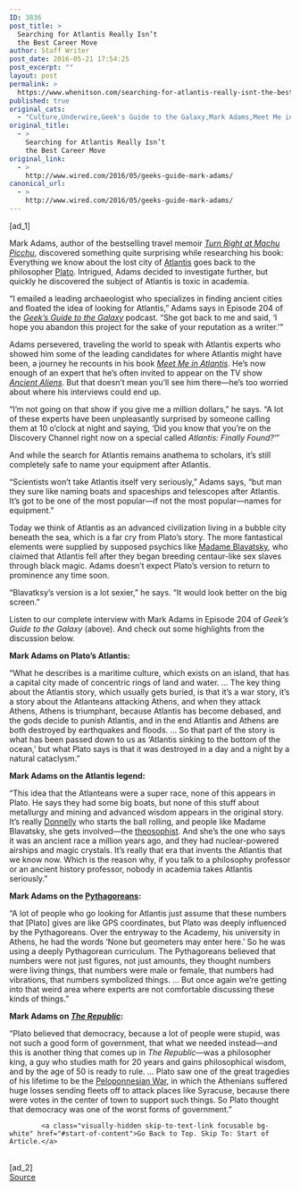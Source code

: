 ```yaml
---
ID: 3836
post_title: >
  Searching for Atlantis Really Isn’t
  the Best Career Move
author: Staff Writer
post_date: 2016-05-21 17:54:25
post_excerpt: ""
layout: post
permalink: >
  https://www.whenitson.com/searching-for-atlantis-really-isnt-the-best-career-move/
published: true
original_cats:
  - "Culture,Underwire,Geek's Guide to the Galaxy,Mark Adams,Meet Me in Atlantis"
original_title:
  - >
    Searching for Atlantis Really Isn’t
    the Best Career Move
original_link:
  - >
    http://www.wired.com/2016/05/geeks-guide-mark-adams/
canonical_url:
  - >
    http://www.wired.com/2016/05/geeks-guide-mark-adams/
---
```

 [ad_1]
<br><div id=""><p>Mark Adams, author of the bestselling travel memoir <a href="http://www.markadamsbooks.com/#!books/cnec" target="_blank"><em>Turn Right at Machu Picchu</em></a>, discovered something quite surprising while researching his book: Everything we know about the lost city of <a href="https://en.wikipedia.org/wiki/Atlantis" target="_blank">Atlantis</a> goes back to the philosopher <a href="https://en.wikipedia.org/wiki/Plato" target="_blank">Plato</a>. Intrigued, Adams decided to investigate further, but quickly he discovered the subject of Atlantis is toxic in academia.</p>
<p>“I emailed a leading archaeologist who specializes in finding ancient cities and floated the idea of looking for Atlantis,” Adams says in Episode 204 of the <a href="http://www.geeksguideshow.com" target="_blank"><em>Geek’s Guide to the Galaxy</em></a> podcast. “She got back to me and said, ‘I hope you abandon this project for the sake of your reputation as a writer.'”</p>



<p>Adams persevered, traveling the world to speak with Atlantis experts who showed him some of the leading candidates for where Atlantis might have been, a journey he recounts in his book <a href="http://www.penguinrandomhouse.com/books/311467/meet-me-in-atlantis-by-mark-adams/9781101983935/" target="_blank"><em>Meet Me in Atlantis</em></a>. He’s now enough of an expert that he’s often invited to appear on the TV show <a href="https://en.wikipedia.org/wiki/Ancient_Aliens" target="_blank"><em>Ancient Aliens</em></a>. But that doesn’t mean you’ll see him there—he’s too worried about where his interviews could end up. </p>
<p>“I’m not going on that show if you give me a million dollars,” he says. “A lot of these experts have been unpleasantly surprised by someone calling them at 10 o’clock at night and saying, ‘Did you know that you’re on the Discovery Channel right now on a special called <em>Atlantis: Finally Found?</em>‘”</p>
<p>And while the search for Atlantis remains anathema to scholars, it’s still completely safe to name your equipment after Atlantis.</p>
<p>“Scientists won’t take Atlantis itself very seriously,” Adams says, “but man they sure like naming boats and spaceships and telescopes after Atlantis. It’s got to be one of the most popular—if not the most popular—names for equipment.”</p>
<p>Today we think of Atlantis as an advanced civilization living in a bubble city beneath the sea, which is a far cry from Plato’s story. The more fantastical elements were supplied by supposed psychics like <a href="https://en.wikipedia.org/wiki/Helena_Blavatsky" target="_blank">Madame Blavatsky</a>, who claimed that Atlantis fell after they began breeding centaur-like sex slaves through black magic. Adams doesn’t expect Plato’s version to return to prominence any time soon.</p>
<p>“Blavatksy’s version is a lot sexier,” he says. “It would look better on the big screen.”</p>
<p>Listen to our complete interview with Mark Adams in Episode 204 of <em>Geek’s Guide to the Galaxy</em> (above). And check out some highlights from the discussion below.</p>
<p><strong>Mark Adams on Plato’s Atlantis:</strong></p>
<p>“What he describes is a maritime culture, which exists on an island, that has a capital city made of concentric rings of land and water. … The key thing about the Atlantis story, which usually gets buried, is that it’s a war story, it’s a story about the Atlanteans attacking Athens, and when they attack Athens, Athens is triumphant, because Atlantis has become debased, and the gods decide to punish Atlantis, and in the end Atlantis and Athens are both destroyed by earthquakes and floods. … So that part of the story is what has been passed down to us as ‘Atlantis sinking to the bottom of the ocean,’ but what Plato says is that it was destroyed in a day and a night by a natural cataclysm.”</p>
<p><strong>Mark Adams on the Atlantis legend:</strong></p>
<p>“This idea that the Atlanteans were a super race, none of this appears in Plato. He says they had some big boats, but none of this stuff about metallurgy and mining and advanced wisdom appears in the original story. It’s really <a href="https://en.wikipedia.org/wiki/Ignatius_L._Donnelly" target="_blank">Donnelly</a> who starts the ball rolling, and people like Madame Blavatsky, she gets involved—the <a href="https://en.wikipedia.org/wiki/Theosophy" target="_blank">theosophist</a>. And she’s the one who says it was an ancient race a million years ago, and they had nuclear-powered airships and magic crystals. It’s really that era that invents the Atlantis that we know now. Which is the reason why, if you talk to a philosophy professor or an ancient history professor, nobody in academia takes Atlantis seriously.”</p>
<p><strong>Mark Adams on the <a href="https://en.wikipedia.org/wiki/Pythagoreanism" target="_blank">Pythagoreans</a>:</strong></p>
<p>“A lot of people who go looking for Atlantis just assume that these numbers that [Plato] gives are like GPS coordinates, but Plato was deeply influenced by the Pythagoreans. Over the entryway to the Academy, his university in Athens, he had the words ‘None but geometers may enter here.’ So he was using a deeply Pythagorean curriculum. The Pythagoreans believed that numbers were not just figures, not just amounts, they thought numbers were living things, that numbers were male or female, that numbers had vibrations, that numbers symbolized things. … But once again we’re getting into that weird area where experts are not comfortable discussing these kinds of things.”</p>
<p><strong>Mark Adams on <em><a href="https://en.wikipedia.org/wiki/Republic_(Plato)" target="_blank">The Republic</a></em>:</strong></p>
<p>“Plato believed that democracy, because a lot of people were stupid, was not such a good form of government, that what we needed instead—and this is another thing that comes up in <em>The Republic</em>—was a philosopher king, a guy who studies math for 20 years and gains philosophical wisdom, and by the age of 50 is ready to rule. … Plato saw one of the great tragedies of his lifetime to be the <a href="https://en.wikipedia.org/wiki/Peloponnesian_War" target="_blank">Peloponnesian War</a>, in which the Athenians suffered huge losses sending fleets off to attack places like Syracuse, because there were votes in the center of town to support such things. So Plato thought that democracy was one of the worst forms of government.”</p>

			<a class="visually-hidden skip-to-text-link focusable bg-white" href="#start-of-content">Go Back to Top. Skip To: Start of Article.</a>

			
</div>
<br>[ad_2]
<br><a href="http://www.wired.com/2016/05/geeks-guide-mark-adams/">Source </a>